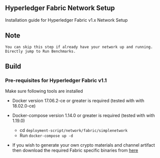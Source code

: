 ## Hyperledger Fabric Network Setup

Installation guide for Hyperledger Fabric v1.x Network Setup

## Note
``
You can skip this step if already have your network up and running. Directly jump to Run Benchmarks.  
``

## Build

### Pre-requisites for Hyperledger Fabric v1.1

Make sure following tools are installed
* Docker version 17.06.2-ce or greater is required (tested with with 18.02.0-ce)
* Docker-compose version 1.14.0 or greater is required (tested with with 1.19.0)

    * cd `deployment-script/network/fabric/simplenetwork`
    * Run `docker-compose up -d`

* If you wish to generate your own crypto materials and channel artifact then download the required Fabric specific binaries from [here](http://hyperledger-fabric.readthedocs.io/en/release-1.1/samples.html#binaries)

	
